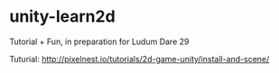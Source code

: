 unity-learn2d
=============

Tutorial + Fun, in preparation for Ludum Dare 29

Tuturial:  http://pixelnest.io/tutorials/2d-game-unity/install-and-scene/